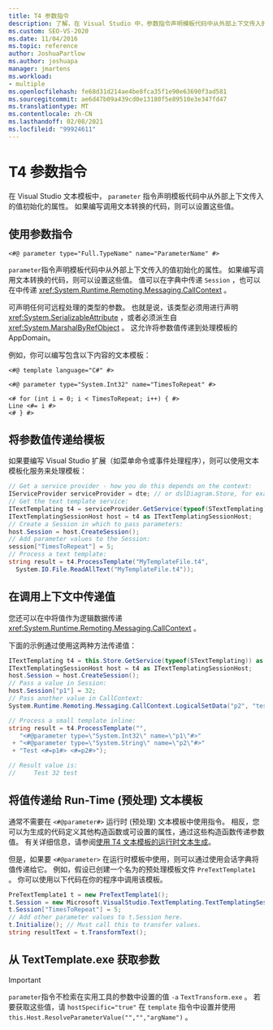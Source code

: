 ```yaml
---
title: T4 参数指令
description: 了解，在 Visual Studio 中，参数指令声明模板代码中从外部上下文传入的值初始化的属性。
ms.custom: SEO-VS-2020
ms.date: 11/04/2016
ms.topic: reference
author: JoshuaPartlow
ms.author: joshuapa
manager: jmartens
ms.workload:
- multiple
ms.openlocfilehash: fe68d31d214ae4be8fca35f1e90e63690f3ad581
ms.sourcegitcommit: ae6d47b09a439cd0e13180f5e89510e3e347fd47
ms.translationtype: MT
ms.contentlocale: zh-CN
ms.lasthandoff: 02/08/2021
ms.locfileid: "99924611"
---
```

# <a name="t4-parameter-directive"></a>T4 参数指令

在 Visual Studio 文本模板中， `parameter` 指令声明模板代码中从外部上下文传入的值初始化的属性。 如果编写调用文本转换的代码，则可以设置这些值。

## <a name="using-the-parameter-directive"></a>使用参数指令

```
<#@ parameter type="Full.TypeName" name="ParameterName" #>
```

 `parameter`指令声明模板代码中从外部上下文传入的值初始化的属性。 如果编写调用文本转换的代码，则可以设置这些值。 值可以在字典中传递 `Session` ，也可以在中传递 <xref:System.Runtime.Remoting.Messaging.CallContext> 。

 可声明任何可远程处理的类型的参数。 也就是说，该类型必须用进行声明 <xref:System.SerializableAttribute> ，或者必须派生自 <xref:System.MarshalByRefObject> 。 这允许将参数值传递到处理模板的 AppDomain。

 例如，你可以编写包含以下内容的文本模板：

```
<#@ template language="C#" #>

<#@ parameter type="System.Int32" name="TimesToRepeat" #>

<# for (int i = 0; i < TimesToRepeat; i++) { #>
Line <#= i #>
<# } #>
```

## <a name="passing-parameter-values-to-a-template"></a>将参数值传递给模板
 如果要编写 Visual Studio 扩展（如菜单命令或事件处理程序），则可以使用文本模板化服务来处理模板：

```csharp
// Get a service provider - how you do this depends on the context:
IServiceProvider serviceProvider = dte; // or dslDiagram.Store, for example
// Get the text template service:
ITextTemplating t4 = serviceProvider.GetService(typeof(STextTemplating)) as ITextTemplating;
ITextTemplatingSessionHost host = t4 as ITextTemplatingSessionHost;
// Create a Session in which to pass parameters:
host.Session = host.CreateSession();
// Add parameter values to the Session:
session["TimesToRepeat"] = 5;
// Process a text template:
string result = t4.ProcessTemplate("MyTemplateFile.t4",
  System.IO.File.ReadAllText("MyTemplateFile.t4"));
```

## <a name="passing-values-in-the-call-context"></a>在调用上下文中传递值
 您还可以在中将值作为逻辑数据传递 <xref:System.Runtime.Remoting.Messaging.CallContext> 。

 下面的示例通过使用这两种方法传递值：

```csharp
ITextTemplating t4 = this.Store.GetService(typeof(STextTemplating)) as ITextTemplating;
ITextTemplatingSessionHost host = t4 as ITextTemplatingSessionHost;
host.Session = host.CreateSession();
// Pass a value in Session:
host.Session["p1"] = 32;
// Pass another value in CallContext:
System.Runtime.Remoting.Messaging.CallContext.LogicalSetData("p2", "test");

// Process a small template inline:
string result = t4.ProcessTemplate("",
   "<#@parameter type=\"System.Int32\" name=\"p1\"#>"
 + "<#@parameter type=\"System.String\" name=\"p2\"#>"
 + "Test <#=p1#> <#=p2#>");

// Result value is:
//     Test 32 test
```

## <a name="passing-values-to-a-run-time-preprocessed-text-template"></a>将值传递给 Run-Time (预处理) 文本模板
 通常不需要在 `<#@parameter#>` 运行时 (预处理) 文本模板中使用指令。 相反，您可以为生成的代码定义其他构造函数或可设置的属性，通过这些构造函数传递参数值。 有关详细信息，请参阅[使用 T4 文本模板的运行时文本生成](../modeling/run-time-text-generation-with-t4-text-templates.md)。

 但是，如果要 `<#@parameter>` 在运行时模板中使用，则可以通过使用会话字典将值传递给它。 例如，假设已创建一个名为的预处理模板文件 `PreTextTemplate1` 。 你可以使用以下代码在你的程序中调用该模板。

```csharp
PreTextTemplate1 t = new PreTextTemplate1();
t.Session = new Microsoft.VisualStudio.TextTemplating.TextTemplatingSession();
t.Session["TimesToRepeat"] = 5;
// Add other parameter values to t.Session here.
t.Initialize(); // Must call this to transfer values.
string resultText = t.TransformText();
```

## <a name="obtaining-arguments-from-texttemplateexe"></a>从 TextTemplate.exe 获取参数

> [!IMPORTANT]
> `parameter`指令不检索在实用工具的参数中设置的值 `-a` `TextTransform.exe` 。 若要获取这些值，请 `hostSpecific="true"` 在 `template` 指令中设置并使用 `this.Host.ResolveParameterValue("","","argName")` 。
